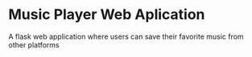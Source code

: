 # Music Player Web Aplication
A flask web application where users can save their favorite music from other platforms


